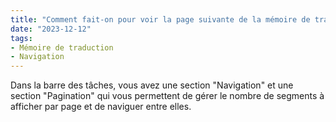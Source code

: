```yaml
---
title: "Comment fait-on pour voir la page suivante de la mémoire de traduction ?"
date: "2023-12-12"
tags:
- Mémoire de traduction
- Navigation
---
```


Dans la barre des tâches, vous avez une section "Navigation" et une section "Pagination" qui vous permettent de gérer le nombre de segments à afficher par page et de naviguer entre elles.
